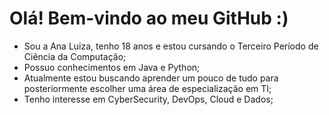 # Olá! Bem-vindo ao meu GitHub :)

- Sou a Ana Luiza, tenho 18 anos e estou cursando o Terceiro Período de Ciência da Computação;
- Possuo conhecimentos em Java e Python;
- Atualmente estou buscando aprender um pouco de tudo para posteriormente escolher uma área de especialização em TI;
- Tenho interesse em CyberSecurity, DevOps, Cloud e Dados;
